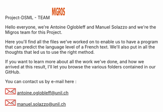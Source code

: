  Project-DSML -  TEAM <img src="https://raw.githubusercontent.com/Oglo/Project-DSML/main/Code/images/logomigros.png" alt="Email Logo" width="50" height="50">


Hello everyone, we're Antoine Oglobleff and Manuel Solazzo and we're the Migros team for this Project.

Here you'll find all the files we've worked on to enable us to have a program that can predict the language level of a French text. We'll also put in all the thoughts that led us to use the right method.

If you want to learn more about all the work we've done, and how we arrived at this result, I'll let you browse the various folders contained in our GitHub.


You can contact us by e-mail here :

<img src="https://raw.githubusercontent.com/Oglo/Project-DSML/main/Code/images/logomail.png" alt="Email Logo" width="35" height="20">      antoine.oglobleff@unil.ch

<img src="https://raw.githubusercontent.com/Oglo/Project-DSML/main/Code/images/logomail.png" alt="Email Logo" width="35" height="20">      manuel.solazzo@unil.ch

